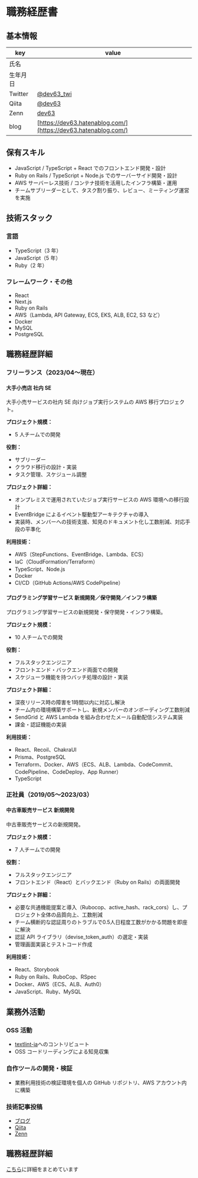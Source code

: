 # 職務経歴書

## 基本情報

| key      | value                                                          |
| -------- | -------------------------------------------------------------- |
| 氏名     |                                                                |
| 生年月日 |                                                                |
| Twitter  | [@dev63_twi](x.com/dev63_twi)                                  |
| Qiita    | [@dev63](https://qiita.com/dev63)                              |
| Zenn     | [dev63](https://zenn.dev/dev63)                                |
| blog     | [https://dev63.hatenablog.com/](https://dev63.hatenablog.com/) |

## 保有スキル

- JavaScript / TypeScript + React でのフロントエンド開発・設計
- Ruby on Rails / TypeScript + Node.js でのサーバーサイド開発・設計
- AWS サーバーレス技術 / コンテナ技術を活用したインフラ構築・運用
- チームサブリーダーとして、タスク割り振り、レビュー、ミーティング運営を実施

## 技術スタック

### 言語

- TypeScript（3 年）
- JavaScript（5 年）
- Ruby（2 年）

### フレームワーク・その他

- React
- Next.js
- Ruby on Rails
- AWS（Lambda, API Gateway, ECS, EKS, ALB, EC2, S3 など）
- Docker
- MySQL
- PostgreSQL

## 職務経歴詳細

### フリーランス（2023/04〜現在）

#### 大手小売店 社内 SE

大手小売サービスの社内 SE 向けジョブ実行システムの AWS 移行プロジェクト。

**プロジェクト規模：**

- 5 人チームでの開発

**役割：**

- サブリーダー
- クラウド移行の設計・実装
- タスク管理、スケジュール調整

**プロジェクト詳細：**

- オンプレミスで運用されていたジョブ実行サービスの AWS 環境への移行設計
- EventBridge によるイベント駆動型アーキテクチャの導入
- 実装時、メンバーへの技術支援、知見のドキュメント化し工数削減、対応手段の平準化

**利用技術：**

- AWS（StepFunctions、EventBridge、Lambda、ECS）
- IaC（CloudFormation/Terraform）
- TypeScript、Node.js
- Docker
- CI/CD（GitHub Actions/AWS CodePipeline）

#### プログラミング学習サービス 新規開発／保守開発／インフラ構築

プログラミング学習サービスの新規開発・保守開発・インフラ構築。

**プロジェクト規模：**

- 10 人チームでの開発

**役割：**

- フルスタックエンジニア
- フロントエンド・バックエンド両面での開発
- スケジューラ機能を持つバッチ処理の設計・実装

**プロジェクト詳細：**

- 深夜リリース時の障害を1時間以内に対応し解決
- チーム内の環境構築サポートし、新規メンバーのオンボーディング工数削減
- SendGrid と AWS Lambda を組み合わせたメール自動配信システム実装
- 課金・認証機能の実装

**利用技術：**

- React、Recoil、ChakraUI
- Prisma、PostgreSQL
- Terraform、Docker、AWS（ECS、ALB、Lambda、CodeCommit、CodePipeline、CodeDeploy、App Runner）
- TypeScript

### 正社員（2019/05〜2023/03）

#### 中古車販売サービス 新規開発

中古車販売サービスの新規開発。

**プロジェクト規模：**

- 7 人チームでの開発

**役割：**

- フルスタックエンジニア
- フロントエンド（React）とバックエンド（Ruby on Rails）の両面開発

**プロジェクト詳細：**

- 必要な共通機能提案と導入（Rubocop、active_hash、rack_cors）し、プロジェクト全体の品質向上、工数削減
- チーム横断的な認証周りのトラブルで0.5人日程度工数がかかる問題を即座に解決
- 認証 API ライブラリ（devise_token_auth）の選定・実装
- 管理画面実装とテストコード作成

**利用技術：**

- React、Storybook
- Ruby on Rails、RuboCop、RSpec
- Docker、AWS（ECS、ALB、Auth0）
- JavaScript、Ruby、MySQL

## 業務外活動

### OSS 活動

- [textlint-ja](https://github.com/textlint-ja/textlint-rule-preset-JTF-style/pull/147)へのコントリビュート
- OSS コードリーディングによる知見収集

### 自作ツールの開発・検証

- 業務利用技術の検証環境を個人の GitHub リポジトリ、AWS アカウント内に構築

### 技術記事投稿

- [ブログ](https://dev63.hatenablog.com/)
- [Qiita](https://qiita.com/dev63)
- [Zenn](https://zenn.dev/dev63)

## 職務経歴詳細

[こちら](detail.md)に詳細をまとめています
